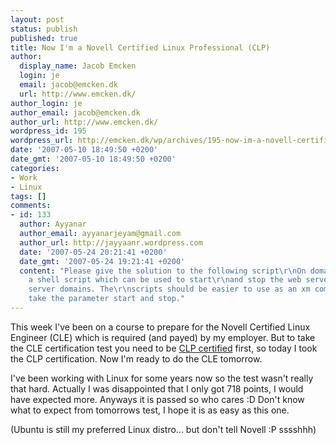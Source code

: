 ```yaml
---
layout: post
status: publish
published: true
title: Now I'm a Novell Certified Linux Professional (CLP)
author:
  display_name: Jacob Emcken
  login: je
  email: jacob@emcken.dk
  url: http://www.emcken.dk/
author_login: je
author_email: jacob@emcken.dk
author_url: http://www.emcken.dk/
wordpress_id: 195
wordpress_url: http://emcken.dk/wp/archives/195-now-im-a-novell-certified-linux-professional-clp.html
date: '2007-05-10 18:49:50 +0200'
date_gmt: '2007-05-10 18:49:50 +0200'
categories:
- Work
- Linux
tags: []
comments:
- id: 133
  author: Ayyanar
  author_email: ayyanarjeyam@gmail.com
  author_url: http://jayyaanr.wordpress.com
  date: '2007-05-24 20:21:41 +0200'
  date_gmt: '2007-05-24 19:21:41 +0200'
  content: "Please give the solution to the following script\r\nOn domain0, develop
    a shell script which can be used to start\r\nand stop the web server and the Samba
    server domains. The\r\nscripts should be easier to use as an xm command line and\r\nsimply
    take the parameter start and stop."
---
```

This week I've been on a course to prepare for the Novell Certified Linux Engineer (CLE) which is required (and payed) by my employer.
But to take the CLE certification test you need to be [CLP certified][1] first, so today I took the CLP certification.
Now I'm ready to do the CLE tomorrow.

I've been working with Linux for some years now so the test wasn't really that hard. Actually I was disappointed that I only got 718 points, I would have expected more. Anyways it is passed so who cares :D Don't know what to expect from tomorrows test, I hope it is as easy as this one.

(Ubuntu is still my preferred Linux distro... but don't tell Novell :P sssshhh)

[1]: http://www.novell.com/training/certinfo/clp/

